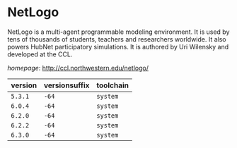 # NetLogo

NetLogo is a multi-agent programmable modeling environment. It is used by tens of thousands of students, teachers and researchers worldwide. It also powers HubNet participatory simulations. It is authored by Uri Wilensky and developed at the CCL.

*homepage*: <http://ccl.northwestern.edu/netlogo/>

version | versionsuffix | toolchain
--------|---------------|----------
``5.3.1`` | ``-64`` | ``system``
``6.0.4`` | ``-64`` | ``system``
``6.2.0`` | ``-64`` | ``system``
``6.2.2`` | ``-64`` | ``system``
``6.3.0`` | ``-64`` | ``system``
